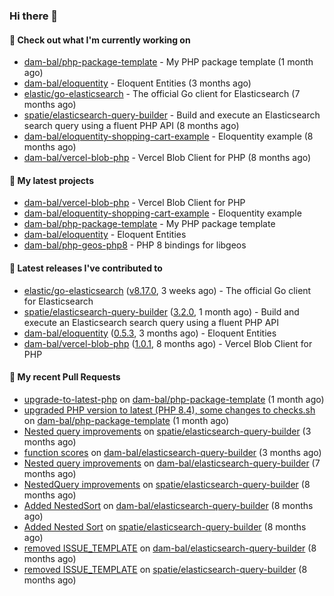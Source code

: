 ### Hi there 👋

#### 👷 Check out what I'm currently working on

- [dam-bal/php-package-template](https://github.com/dam-bal/php-package-template) - My PHP package template (1 month ago)
- [dam-bal/eloquentity](https://github.com/dam-bal/eloquentity) - Eloquent Entities (3 months ago)
- [elastic/go-elasticsearch](https://github.com/elastic/go-elasticsearch) - The official Go client for Elasticsearch (7 months ago)
- [spatie/elasticsearch-query-builder](https://github.com/spatie/elasticsearch-query-builder) - Build and execute an Elasticsearch search query using a fluent PHP API (8 months ago)
- [dam-bal/eloquentity-shopping-cart-example](https://github.com/dam-bal/eloquentity-shopping-cart-example) - Eloquentity example (8 months ago)
- [dam-bal/vercel-blob-php](https://github.com/dam-bal/vercel-blob-php) - Vercel Blob Client for PHP (8 months ago)

#### 🌱 My latest projects

- [dam-bal/vercel-blob-php](https://github.com/dam-bal/vercel-blob-php) - Vercel Blob Client for PHP
- [dam-bal/eloquentity-shopping-cart-example](https://github.com/dam-bal/eloquentity-shopping-cart-example) - Eloquentity example
- [dam-bal/php-package-template](https://github.com/dam-bal/php-package-template) - My PHP package template
- [dam-bal/eloquentity](https://github.com/dam-bal/eloquentity) - Eloquent Entities
- [dam-bal/php-geos-php8](https://github.com/dam-bal/php-geos-php8) - PHP 8 bindings for libgeos

#### 🔭 Latest releases I've contributed to

- [elastic/go-elasticsearch](https://github.com/elastic/go-elasticsearch) ([v8.17.0](https://github.com/elastic/go-elasticsearch/releases/tag/v8.17.0), 3 weeks ago) - The official Go client for Elasticsearch
- [spatie/elasticsearch-query-builder](https://github.com/spatie/elasticsearch-query-builder) ([3.2.0](https://github.com/spatie/elasticsearch-query-builder/releases/tag/3.2.0), 1 month ago) - Build and execute an Elasticsearch search query using a fluent PHP API
- [dam-bal/eloquentity](https://github.com/dam-bal/eloquentity) ([0.5.3](https://github.com/dam-bal/eloquentity/releases/tag/0.5.3), 3 months ago) - Eloquent Entities
- [dam-bal/vercel-blob-php](https://github.com/dam-bal/vercel-blob-php) ([1.0.1](https://github.com/dam-bal/vercel-blob-php/releases/tag/1.0.1), 8 months ago) - Vercel Blob Client for PHP

#### 🔨 My recent Pull Requests

- [upgrade-to-latest-php](https://github.com/dam-bal/php-package-template/pull/7) on [dam-bal/php-package-template](https://github.com/dam-bal/php-package-template) (1 month ago)
- [upgraded PHP version to latest (PHP 8.4), some changes to checks.sh](https://github.com/dam-bal/php-package-template/pull/6) on [dam-bal/php-package-template](https://github.com/dam-bal/php-package-template) (1 month ago)
- [Nested query improvements](https://github.com/spatie/elasticsearch-query-builder/pull/53) on [spatie/elasticsearch-query-builder](https://github.com/spatie/elasticsearch-query-builder) (3 months ago)
- [function scores](https://github.com/dam-bal/elasticsearch-query-builder/pull/18) on [dam-bal/elasticsearch-query-builder](https://github.com/dam-bal/elasticsearch-query-builder) (3 months ago)
- [Nested query improvements](https://github.com/dam-bal/elasticsearch-query-builder/pull/17) on [dam-bal/elasticsearch-query-builder](https://github.com/dam-bal/elasticsearch-query-builder) (7 months ago)
- [NestedQuery improvements](https://github.com/spatie/elasticsearch-query-builder/pull/47) on [spatie/elasticsearch-query-builder](https://github.com/spatie/elasticsearch-query-builder) (8 months ago)
- [Added NestedSort](https://github.com/dam-bal/elasticsearch-query-builder/pull/16) on [dam-bal/elasticsearch-query-builder](https://github.com/dam-bal/elasticsearch-query-builder) (8 months ago)
- [Added Nested Sort](https://github.com/spatie/elasticsearch-query-builder/pull/46) on [spatie/elasticsearch-query-builder](https://github.com/spatie/elasticsearch-query-builder) (8 months ago)
- [removed ISSUE_TEMPLATE](https://github.com/dam-bal/elasticsearch-query-builder/pull/2) on [dam-bal/elasticsearch-query-builder](https://github.com/dam-bal/elasticsearch-query-builder) (8 months ago)
- [removed ISSUE_TEMPLATE](https://github.com/spatie/elasticsearch-query-builder/pull/45) on [spatie/elasticsearch-query-builder](https://github.com/spatie/elasticsearch-query-builder) (8 months ago)
